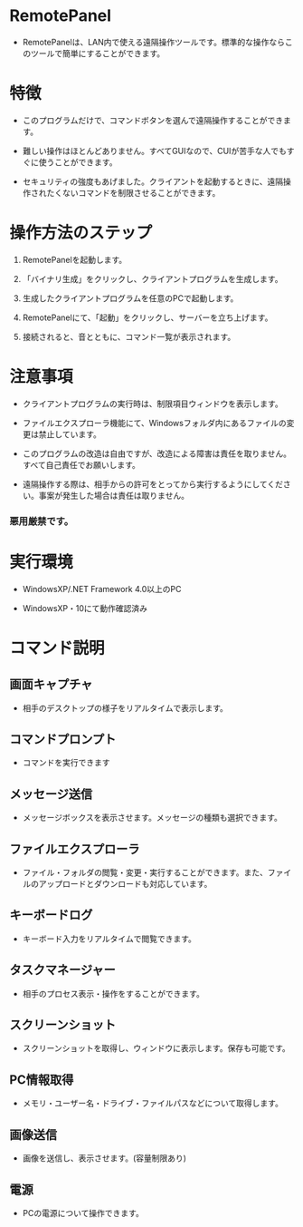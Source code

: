 ﻿# RemotePanel
+ RemotePanelは、LAN内で使える遠隔操作ツールです。標準的な操作ならこのツールで簡単にすることができます。

# 特徴

+ このプログラムだけで、コマンドボタンを選んで遠隔操作することができます。

+ 難しい操作はほとんどありません。すべてGUIなので、CUIが苦手な人でもすぐに使うことができます。

+ セキュリティの強度もあげました。クライアントを起動するときに、遠隔操作されたくないコマンドを制限させることができます。

# 操作方法のステップ

1. RemotePanelを起動します。

2. 「バイナリ生成」をクリックし、クライアントプログラムを生成します。

3. 生成したクライアントプログラムを任意のPCで起動します。

4. RemotePanelにて、「起動」をクリックし、サーバーを立ち上げます。

5. 接続されると、音とともに、コマンド一覧が表示されます。

# 注意事項

+ クライアントプログラムの実行時は、制限項目ウィンドウを表示します。

+ ファイルエクスプローラ機能にて、Windowsフォルダ内にあるファイルの変更は禁止しています。

+ このプログラムの改造は自由ですが、改造による障害は責任を取りません。すべて自己責任でお願いします。

+ 遠隔操作する際は、相手からの許可をとってから実行するようにしてください。事案が発生した場合は責任は取りません。

### 悪用厳禁です。

# 実行環境

+ WindowsXP/.NET Framework 4.0以上のPC

+ WindowsXP・10にて動作確認済み

# コマンド説明

## 画面キャプチャ
+ 相手のデスクトップの様子をリアルタイムで表示します。

## コマンドプロンプト
+ コマンドを実行できます

## メッセージ送信
+ メッセージボックスを表示させます。メッセージの種類も選択できます。

## ファイルエクスプローラ
+ ファイル・フォルダの閲覧・変更・実行することができます。また、ファイルのアップロードとダウンロードも対応しています。

## キーボードログ
+ キーボード入力をリアルタイムで閲覧できます。

## タスクマネージャー
+ 相手のプロセス表示・操作をすることができます。

## スクリーンショット
+ スクリーンショットを取得し、ウィンドウに表示します。保存も可能です。

## PC情報取得
+ メモリ・ユーザー名・ドライブ・ファイルパスなどについて取得します。

## 画像送信
+ 画像を送信し、表示させます。(容量制限あり)

## 電源
+ PCの電源について操作できます。
